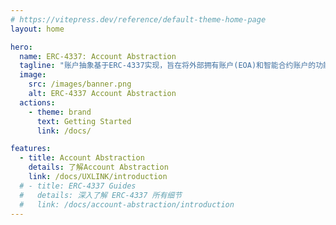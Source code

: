 ```yaml
---
# https://vitepress.dev/reference/default-theme-home-page
layout: home

hero:
  name: ERC-4337: Account Abstraction
  tagline: "账户抽象基于ERC-4337实现，旨在将外部拥有账户(EOA)和智能合约账户的功能合二为一，可自定义钱包的处理逻辑，使用ERC-20 代币作为Gas费。"
  image:
    src: /images/banner.png
    alt: ERC-4337 Account Abstraction
  actions:
    - theme: brand
      text: Getting Started
      link: /docs/

features:
  - title: Account Abstraction
    details: 了解Account Abstraction
    link: /docs/UXLINK/introduction
  # - title: ERC-4337 Guides
  #   details: 深入了解 ERC-4337 所有细节
  #   link: /docs/account-abstraction/introduction
---
```


